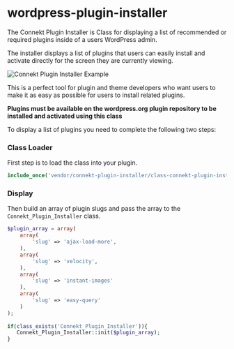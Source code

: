 # wordpress-plugin-installer

The Connekt Plugin Installer is Class for displaying a list of recommended or required plugins inside of a users WordPress admin. 

The installer displays a list of plugins that users can easily install and activate directly for the screen they are currently viewing. 

![Connekt Plugin Installer Example](http://examples.connekthq.com/_gif/plugin-installer_2.gif)

This is a perfect tool for plugin and theme developers who want users to make it as easy as possible for users to install related plugins.


**Plugins must be available on the wordpress.org plugin repository to be installed and activated using this class**

To display a list of plugins you need to complete the following two steps:

### Class Loader
First step is to load the class into your plugin.  
```php
include_once('vendor/connekt-plugin-installer/class-connekt-plugin-installer.php');
```


### Display
Then build an array of plugin slugs and pass the array to the `Connekt_Plugin_Installer` class.

```php
$plugin_array = array(   			
	array(
		'slug' => 'ajax-load-more',
	),
	array(
		'slug' => 'velocity',
	),
	array(
		'slug' => 'instant-images'
	),
	array(
		'slug' => 'easy-query'
	)
);	
   			
if(class_exists('Connekt_Plugin_Installer')){
   Connekt_Plugin_Installer::init($plugin_array);
}

```